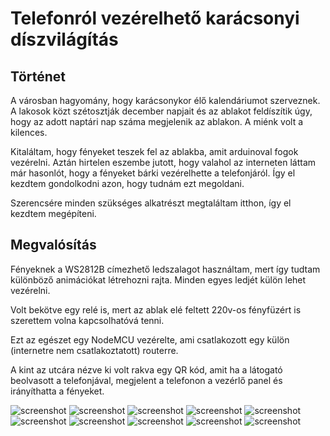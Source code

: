 Telefonról vezérelhető karácsonyi díszvilágítás
=============================================

Történet
--------
A városban hagyomány, hogy karácsonykor élő kalendáriumot szerveznek. A lakosok közt szétosztják december napjait és az ablakot feldíszítik úgy, hogy az adott naptári nap száma megjelenik az ablakon. A miénk volt a kilences.

Kitaláltam, hogy fényeket teszek fel az ablakba, amit arduinoval fogok vezérelni. Aztán hirtelen eszembe jutott, hogy valahol az interneten láttam már hasonlót, hogy a fényeket bárki vezérelhette a telefonjáról. Így el kezdtem gondolkodni azon, hogy tudnám ezt megoldani.

Szerencsére minden szükséges alkatrészt megtaláltam itthon, így el kezdtem megépíteni.

Megvalósítás
-----------
Fényeknek a WS2812B címezhető ledszalagot használtam, mert így tudtam különböző animációkat létrehozni rajta. Minden egyes ledjét külön lehet vezérelni.

Volt bekötve egy relé is, mert az ablak elé feltett 220v-os fényfüzért is szerettem volna kapcsolhatóvá tenni.

Ezt az egészet egy NodeMCU vezérelte, ami csatlakozott egy külön (internetre nem csatlakoztatott) routerre.

A kint az utcára nézve ki volt rakva egy QR kód, amit ha a látogató beolvasott a telefonjával, megjelent a telefonon a vezérlő panel és irányíthatta a fényeket.

![screenshot](https://raw.githubusercontent.com/KKrisztofer/remote_control_christmas_lights/main/images/image01.jpg)
![screenshot](https://raw.githubusercontent.com/KKrisztofer/remote_control_christmas_lights/main/images/image02.jpg)
![screenshot](https://raw.githubusercontent.com/KKrisztofer/remote_control_christmas_lights/main/images/image06.jpg)
![screenshot](https://raw.githubusercontent.com/KKrisztofer/remote_control_christmas_lights/main/images/image07.jpg)
![screenshot](https://raw.githubusercontent.com/KKrisztofer/remote_control_christmas_lights/main/images/image08.jpg)
![screenshot](https://raw.githubusercontent.com/KKrisztofer/remote_control_christmas_lights/main/images/image05.jpg)
![screenshot](https://raw.githubusercontent.com/KKrisztofer/remote_control_christmas_lights/main/images/screenshot01.jpg)
![screenshot](https://raw.githubusercontent.com/KKrisztofer/remote_control_christmas_lights/main/images/screenshot02.jpg)
![screenshot](https://raw.githubusercontent.com/KKrisztofer/remote_control_christmas_lights/main/images/screenshot03.jpg)
![screenshot](https://raw.githubusercontent.com/KKrisztofer/remote_control_christmas_lights/main/images/screenshot07.jpg)

